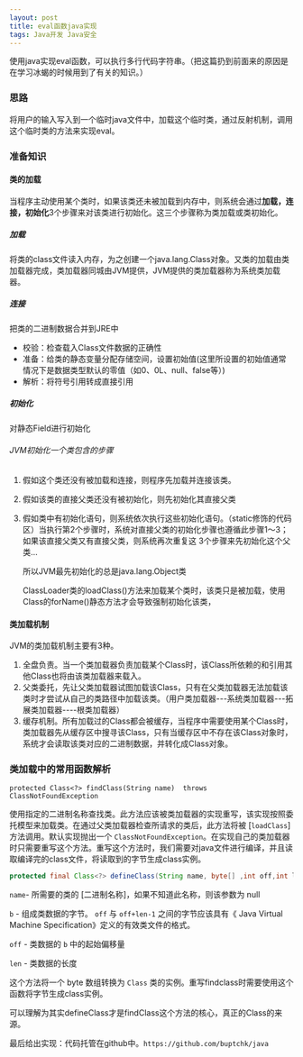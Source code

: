 ```yaml
---
layout: post
title: eval函数java实现
tags: Java开发 Java安全
---
```


使用java实现eval函数，可以执行多行代码字符串。（把这篇扔到前面来的原因是在学习冰蝎的时候用到了有关的知识。）

### 思路

将用户的输入写入到一个临时java文件中，加载这个临时类，通过反射机制，调用这个临时类的方法来实现eval。

### 准备知识

#### 类的加载

当程序主动使用某个类时，如果该类还未被加载到内存中，则系统会通过**加载，连接，初始化**3个步骤来对该类进行初始化。这三个步骤称为类加载或类初始化。

##### 加载

将类的class文件读入内存，为之创建一个java.lang.Class对象。又类的加载由类加载器完成，类加载器同城由JVM提供，JVM提供的类加载器称为系统类加载器。

##### 连接

把类的二进制数据合并到JRE中

-  校验：检查载入Class文件数据的正确性
- 准备：给类的静态变量分配存储空间，设置初始值(这里所设置的初始值通常情况下是数据类型默认的零值（如0、0L、null、false等）)
- 解析：将符号引用转成直接引用  

##### 初始化

对静态Field进行初始化

###### JVM初始化一个类包含的步骤

1. 假如这个类还没有被加载和连接，则程序先加载并连接该类。

2. 假如该类的直接父类还没有被初始化，则先初始化其直接父类

3. 假如类中有初始化语句，则系统依次执行这些初始化语句。（static修饰的代码区）当执行第2个步骤时，系统对直接父类的初始化步骤也遵循此步骤1～3；如果该直接父类又有直接父类，则系统再次重复这 3个步骤来先初始化这个父类…

   所以JVM最先初始化的总是java.lang.Object类

   ClassLoader类的loadClass()方法来加载某个类时，该类只是被加载，使用Class的forName()静态方法才会导致强制初始化该类，

#### 类加载机制

JVM的类加载机制主要有3种。

1. 全盘负责。当一个类加载器负责加载某个Class时，该Class所依赖的和引用其他Class也将由该类加载器来载入。
2. 父类委托，先让父类加载器试图加载该Class，只有在父类加载器无法加载该类时才尝试从自己的类路径中加载该类。（用户类加载器---系统类加载器---拓展类加载器----根类加载器）
3. 缓存机制。所有加载过的Class都会被缓存，当程序中需要使用某个Class时，类加载器先从缓存区中搜寻该Class，只有当缓存区中不存在该Class对象时，系统才会读取该类对应的二进制数据，并转化成Class对象。

### 类加载中的常用函数解析

```
protected Class<?> findClass(String name)  throws ClassNotFoundException
```

使用指定的二进制名称查找类。此方法应该被类加载器的实现重写，该实现按照委托模型来加载类。在通过父类加载器检查所请求的类后，此方法将被 [`loadClass`] 方法调用。默认实现抛出一个 `ClassNotFoundException`。在实现自己的类加载器时只需要重写这个方法。重写这个方法时，我们需要对java文件进行编译，并且读取编译完的class文件，将读取到的字节生成class实例。

```java
protected final Class<?> defineClass(String name, byte[] ,int off,int len)throws ClassFormatError
```

`name`- 所需要的类的 [二进制名称]，如果不知道此名称，则该参数为 null

`b` - 组成类数据的字节。 `off` 与 `off+len-1` 之间的字节应该具有《 Java Virtual Machine Specification》定义的有效类文件的格式。

`off` - 类数据的 `b` 中的起始偏移量

`len` - 类数据的长度

这个方法将一个 byte 数组转换为 `Class` 类的实例。重写findclass时需要使用这个函数将字节生成class实例。

可以理解为其实defineClass才是findClass这个方法的核心，真正的Class的来源。

最后给出实现：代码托管在github中。`https://github.com/buptchk/java`